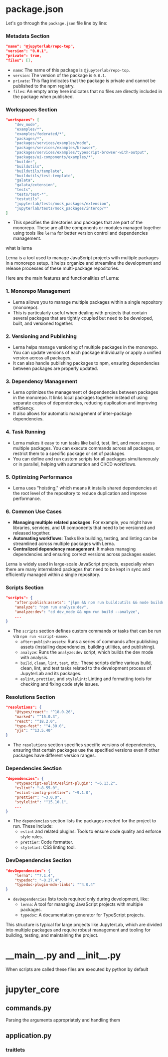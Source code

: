 

# package.json


Let's go through the `package.json` file line by line:

### Metadata Section

```json
"name": "@jupyterlab/repo-top",
"version": "0.0.1",
"private": true,
"files": [],
```

- `name`: The name of this package is `@jupyterlab/repo-top`.
- `version`: The version of the package is `0.0.1`.
- `private`: This flag indicates that the package is private and cannot be published to the npm registry.
- `files`: An empty array here indicates that no files are directly included in the package when published.

### Workspaces Section

```json
"workspaces": [
    "dev_mode",
    "examples/*",
    "examples/federated/*",
    "packages/*",
    "packages/services/examples/node",
    "packages/services/examples/browser",
    "packages/services/examples/typescript-browser-with-output",
    "packages/ui-components/examples/*",
    "builder",
    "buildutils",
    "buildutils/template",
    "buildutils/test-template",
    "galata",
    "galata/extension",
    "tests",
    "tests/test-*",
    "testutils",
    "jupyterlab/tests/mock_packages/extension",
    "jupyterlab/tests/mock_packages/interop/*"
]
```

- This specifies the directories and packages that are part of the monorepo. These are all the components or modules managed together using tools like `lerna` for better version control and dependencies management.

what is lerna

Lerna is a tool used to manage JavaScript projects with multiple packages in a monorepo setup. It helps organize and streamline the development and release processes of these multi-package repositories.

Here are the main features and functionalities of Lerna:

### 1. **Monorepo Management**

- Lerna allows you to manage multiple packages within a single repository (monorepo).
- This is particularly useful when dealing with projects that contain several packages that are tightly coupled but need to be developed, built, and versioned together.

### 2. **Versioning and Publishing**

- Lerna helps manage versioning of multiple packages in the monorepo. You can update versions of each package individually or apply a unified version across all packages.
- It can also handle publishing packages to npm, ensuring dependencies between packages are properly updated.

### 3. **Dependency Management**

- Lerna optimizes the management of dependencies between packages in the monorepo. It links local packages together instead of using separate copies of dependencies, reducing duplication and improving efficiency.
- It also allows for automatic management of inter-package dependencies.

### 4. **Task Running**

- Lerna makes it easy to run tasks like build, test, lint, and more across multiple packages. You can execute commands across all packages, or restrict them to a specific package or set of packages.
- You can define and run custom scripts for all packages simultaneously or in parallel, helping with automation and CI/CD workflows.

### 5. **Optimizing Performance**

- Lerna uses "hoisting," which means it installs shared dependencies at the root level of the repository to reduce duplication and improve performance.

### 6. **Common Use Cases**

- **Managing multiple related packages**: For example, you might have libraries, services, and UI components that need to be versioned and released together.
- **Automating workflows**: Tasks like building, testing, and linting can be streamlined across multiple packages with Lerna.
- **Centralized dependency management**: It makes managing dependencies and ensuring correct versions across packages easier.

Lerna is widely used in large-scale JavaScript projects, especially when there are many interrelated packages that need to be kept in sync and efficiently managed within a single repository.

### Scripts Section

```json
"scripts": {
    "after:publish:assets": "jlpm && npm run build:utils && node buildutils/lib/publish --skip-publish",
    "analyze": "npm run analyze:dev",
    "analyze:dev": "cd dev_mode && npm run build --analyze",
    ...
}
```

- The `scripts` section defines custom commands or tasks that can be run via `npm run <script-name>`.
    - `after:publish:assets`: Runs a series of commands after publishing assets (installing dependencies, building utilities, and publishing).
    - `analyze`: Runs the `analyze:dev` script, which builds the dev mode with analysis.
    - `build`, `clean`, `lint`, `test`, etc.: These scripts define various build, clean, lint, and test tasks related to the development process of JupyterLab and its packages.
    - `eslint`, `prettier`, and `stylelint`: Linting and formatting tools for checking and fixing code style issues.

### Resolutions Section

```json
"resolutions": {
    "@types/react": "^18.0.26",
    "marked": "^15.0.3",
    "react": "^18.2.0",
    "type-fest": "^4.30.0",
    "yjs": "^13.5.40"
}
```

- The `resolutions` section specifies specific versions of dependencies, ensuring that certain packages use the specified versions even if other packages have different version ranges.

### Dependencies Section

```json
"dependencies": {
    "@typescript-eslint/eslint-plugin": "~6.13.2",
    "eslint": "~8.55.0",
    "eslint-config-prettier": "~9.1.0",
    "prettier": "~3.0.0",
    "stylelint": "^15.10.1",
    ...
}
```

- The `dependencies` section lists the packages needed for the project to run. These include:
    - `eslint` and related plugins: Tools to ensure code quality and enforce style rules.
    - `prettier`: Code formatter.
    - `stylelint`: CSS linting tool.

### DevDependencies Section

```json
"devDependencies": {
    "lerna": "^7.1.4",
    "typedoc": "~0.27.4",
    "typedoc-plugin-mdn-links": "^4.0.4"
}
```

- `devDependencies` lists tools required only during development, like:
    - `lerna`: A tool for managing JavaScript projects with multiple packages.
    - `typedoc`: A documentation generator for TypeScript projects.

This structure is typical for large projects like JupyterLab, which are divided into multiple packages and require robust management and tooling for building, testing, and maintaining the project.



# \_\_main\_\_.py and \_\_init\_\_.py

When scripts are called these files are executed by python by default


# jupyter_core

##  commands.py
Parsing the arguments appropriately and handling them

## application.py

### traitlets

